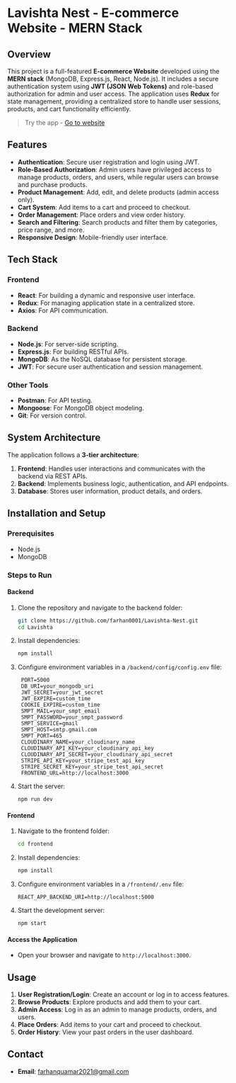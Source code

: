 # Lavishta Nest - E-commerce Website - MERN Stack

## Overview
This project is a full-featured **E-commerce Website** developed using the **MERN stack** (MongoDB, Express.js, React, Node.js). It includes a secure authentication system using **JWT (JSON Web Tokens)** and role-based authorization for admin and user access. The application uses **Redux** for state management, providing a centralized store to handle user sessions, products, and cart functionality efficiently.

> Try the app - [Go to website](https://lavishta.netlify.app/)

## Features
- **Authentication**: Secure user registration and login using JWT.
- **Role-Based Authorization**: Admin users have privileged access to manage products, orders, and users, while regular users can browse and purchase products.
- **Product Management**: Add, edit, and delete products (admin access only).
- **Cart System**: Add items to a cart and proceed to checkout.
- **Order Management**: Place orders and view order history.
- **Search and Filtering**: Search products and filter them by categories, price range, and more.
- **Responsive Design**: Mobile-friendly user interface.

## Tech Stack
### Frontend
- **React**: For building a dynamic and responsive user interface.
- **Redux**: For managing application state in a centralized store.
- **Axios**: For API communication.

### Backend
- **Node.js**: For server-side scripting.
- **Express.js**: For building RESTful APIs.
- **MongoDB**: As the NoSQL database for persistent storage.
- **JWT**: For secure user authentication and session management.

### Other Tools
- **Postman**: For API testing.
- **Mongoose**: For MongoDB object modeling.
- **Git**: For version control.

## System Architecture
The application follows a **3-tier architecture**:
1. **Frontend**: Handles user interactions and communicates with the backend via REST APIs.
2. **Backend**: Implements business logic, authentication, and API endpoints.
3. **Database**: Stores user information, product details, and orders.

## Installation and Setup
### Prerequisites
- Node.js
- MongoDB

### Steps to Run
#### Backend
1. Clone the repository and navigate to the backend folder:
   ```bash
   git clone https://github.com/farhan0001/Lavishta-Nest.git
   cd Lavishta
   ```
2. Install dependencies:
   ```bash
   npm install
   ```
3. Configure environment variables in a `/backend/config/config.env` file:
   ```env
    PORT=5000
    DB_URI=your_mongodb_uri
    JWT_SECRET=your_jwt_secret
    JWT_EXPIRE=custom_time
    COOKIE_EXPIRE=custom_time
    SMPT_MAIL=your_smpt_email
    SMPT_PASSWORD=your_smpt_password
    SMPT_SERVICE=gmail
    SMPT_HOST=smtp.gmail.com
    SMPT_PORT=465
    CLOUDINARY_NAME=your_cloudinary_name
    CLOUDINARY_API_KEY=your_cloudinary_api_key
    CLOUDINARY_API_SECRET=your_cloudinary_api_secret
    STRIPE_API_KEY=your_stripe_test_api_key
    STRIPE_SECRET_KEY=your_stripe_test_api_secret
    FRONTEND_URL=http://localhost:3000
   ```
4. Start the server:
   ```bash
   npm run dev
   ```

#### Frontend
1. Navigate to the frontend folder:
   ```bash
   cd frontend
   ```
2. Install dependencies:
   ```bash
   npm install
   ```
3. Configure environment variables in a `/frontend/.env` file:
   ```env
   REACT_APP_BACKEND_URI=http://localhost:5000
   ```
4. Start the development server:
   ```bash
   npm start
   ```

#### Access the Application
- Open your browser and navigate to `http://localhost:3000`.

## Usage
1. **User Registration/Login**: Create an account or log in to access features.
2. **Browse Products**: Explore products and add them to your cart.
3. **Admin Access**: Log in as an admin to manage products, orders, and users.
4. **Place Orders**: Add items to your cart and proceed to checkout.
5. **Order History**: View your past orders in the user dashboard.

## Contact
- **Email**: farhanquamar2021@gmail.com
